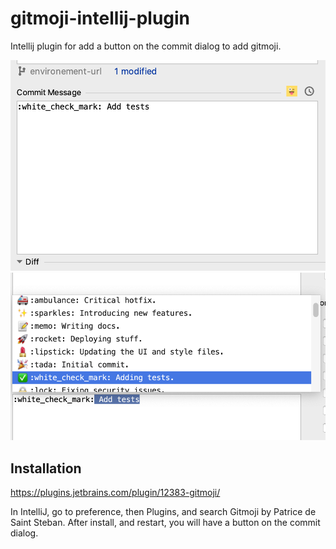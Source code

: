 # gitmoji-intellij-plugin

Intellij plugin for add a button on the commit dialog to add gitmoji.

![Button to add gitmoji](screenshot/gitmoji-button.png)
![List to choose gitmoji](screenshot/gitmoji-list.png)

## Installation

https://plugins.jetbrains.com/plugin/12383-gitmoji/

In IntelliJ, go to preference, then Plugins, and search Gitmoji by Patrice de Saint Steban.
After install, and restart, you will have a button on the commit dialog.
